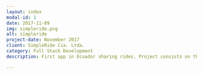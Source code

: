 ```yaml
---
layout: index
modal-id: 1
date: 2017-11-09
img: simpleride.png
alt: simpleride
project-date: November 2017
client: SimpleRide Cia. Ltda.
category: Full Stack Development
description: First app in Ecuador sharing rides. Project consists on the development of a mobile app for <a href="https://itunes.apple.com/us/app/simple-ride/id1208015143?ls=1&mt=8" target="_blank">iOS</a> and <a href="https://play.google.com/store/apps/details?id=com.simpleride" target="_blank">Android</a>, as well as the development and maintenance of the backend and admin features. More info about the project visit the <a href="https://simpleride-ec.com" target="_blank">SimpleRide</a> startup official website

---
```


